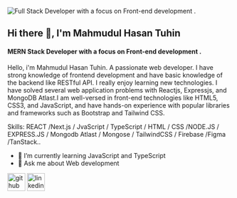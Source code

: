 ![Full Stack Developer with a focus on Front-end development .](https://media.licdn.com/dms/image/v2/D5616AQHxKx5uz4mYSA/profile-displaybackgroundimage-shrink_350_1400/profile-displaybackgroundimage-shrink_350_1400/0/1726563666717?e=1732752000&v=beta&t=iZ8rJZ-kxZGjasgiA74HzVBCRI_wJa68Mrc4fcqfCyE)

## Hi there 👋, I'm Mahmudul Hasan Tuhin
#### MERN Stack Developer with a focus on Front-end development .


Hello, i'm Mahmudul Hasan Tuhin. A passionate web developer. I have strong knowledge of frontend development and have basic knowledge of the backend like RESTful API. I really enjoy learning new technologies. I have solved several web application problems with Reactjs, Expressjs, and MongoDB Atlast.I am well-versed in front-end technologies like HTML5, CSS3, and JavaScript, and have hands-on experience with popular libraries and frameworks such as Bootstrap and Tailwind CSS.

Skills: REACT /Next.js / JvaScript / TypeScript / HTML / CSS /NODE.JS / EXPRESS.JS / Mongodb Atlast / Mongose / TailwindCSS / Firebase /Figma /TanStack..

- 🌱 I’m currently learning JavaScript and TypeScript
- 💬 Ask me about Web development 


[<img src='https://cdn.jsdelivr.net/npm/simple-icons@3.0.1/icons/github.svg' alt='github' height='40'>](https://github.com/tuhincoder)  [<img src='https://cdn.jsdelivr.net/npm/simple-icons@3.0.1/icons/linkedin.svg' alt='linkedin' height='40'>](https://www.linkedin.com/in/mahmudul-hasan-tuhin-04395a290/)  


